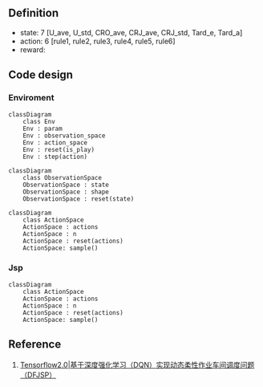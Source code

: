 ## Definition

- state: 7 [U_ave, U_std, CRO_ave, CRJ_ave, CRJ_std, Tard_e, Tard_a]
- action: 6 [rule1, rule2, rule3, rule4, rule5, rule6]
- reward:

## Code design

### Enviroment

```mermaid
classDiagram
    class Env
    Env : param
    Env : observation_space
    Env : action_space
    Env : reset(is_play)
    Env : step(action)
```

```mermaid
classDiagram
    class ObservationSpace
    ObservationSpace : state
    ObservationSpace : shape
    ObservationSpace : reset(state)
```

```mermaid
classDiagram
    class ActionSpace
    ActionSpace : actions
    ActionSpace : n
    ActionSpace : reset(actions)
    ActionSpace: sample()
```

### Jsp

```mermaid
classDiagram
    class ActionSpace
    ActionSpace : actions
    ActionSpace : n
    ActionSpace : reset(actions)
    ActionSpace: sample()
```




## Reference

1. [Tensorflow2.0|基于深度强化学习（DQN）实现动态柔性作业车间调度问题（DFJSP）](https://blog.csdn.net/crazy_girl_me/article/details/118694032?spm=1001.2014.3001.5501)
